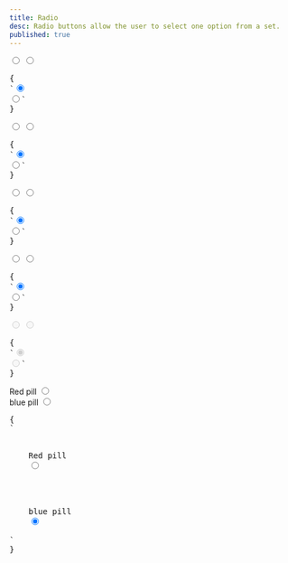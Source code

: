 ```yaml
---
title: Radio
desc: Radio buttons allow the user to select one option from a set.
published: true
---
```


<script>
  import Component from "@components/Component.svelte"
  import ClassTable from "@components/ClassTable.svelte"
</script>

<ClassTable
data="{[
  { type:'component', class: 'form-control', desc: 'Container element' },
  { type:'modifier', class: 'radio', desc: 'For radio input' },
  { type:'modifier', class: 'radio-primary', desc: 'Adds `primary` to radio' },
  { type:'modifier', class: 'radio-secondary', desc: 'Adds `secondary` to radio' },
  { type:'modifier', class: 'radio-accent', desc: 'Adds `accent` to radio' },
  { type:'modifier', class: 'radio-lg', desc: 'Large radio' },
  { type:'modifier', class: 'radio-md', desc: 'Medium radio (default)' },
  { type:'modifier', class: 'radio-sm', desc: 'Small radio' },
  { type:'modifier', class: 'radio-xs', desc: 'Extra small radio' },
]}"
/>

<Component title="Checkbox">
<input type="radio" name="radio-1" class="radio" checked>
<input type="radio" name="radio-1" class="radio">
<pre slot="html">{
`<input type="radio" name="radio-1" class="radio" checked>
<input type="radio" name="radio-1" class="radio">`
}</pre>
</Component>

<Component title="Primary color">
<input type="radio" name="radio-2" class="radio radio-primary" checked>
<input type="radio" name="radio-2" class="radio radio-primary">
<pre slot="html">{
`<input type="radio" name="radio-2" class="radio radio-primary" checked>
<input type="radio" name="radio-2" class="radio radio-primary">`
}</pre>
</Component>

<Component title="Secondary color">
<input type="radio" name="radio-3" class="radio radio-secondary" checked>
<input type="radio" name="radio-3" class="radio radio-secondary">
<pre slot="html">{
`<input type="radio" name="radio-3" class="radio radio-secondary" checked>
<input type="radio" name="radio-3" class="radio radio-secondary">`
}</pre>
</Component>

<Component title="Accent color">
<input type="radio" name="radio-4" class="radio radio-accent" checked>
<input type="radio" name="radio-4" class="radio radio-accent">
<pre slot="html">{
`<input type="radio" name="radio-4" class="radio radio-accent" checked>
<input type="radio" name="radio-4" class="radio radio-accent">`
}</pre>
</Component>

<Component title="Disabled">
<input type="radio" name="radio-5" class="radio" disabled checked>
<input type="radio" name="radio-5" class="radio" disabled>
<pre slot="html">{
`<input type="radio" name="radio-5" class="radio" disabled checked>
<input type="radio" name="radio-5" class="radio" disabled>`
}</pre>
</Component>

<Component title="With label and form-control and custom colors!">
<div class="flex flex-col">
  <div class="form-control w-52">
    <label class="cursor-pointer label">
      <span class="label-text">Red pill</span> 
      <input type="radio" name="radio-6" class="radio checked:bg-red-500" checked>
    </label>
  </div>
  <div class="form-control w-52">
    <label class="cursor-pointer label">
      <span class="label-text">blue pill</span> 
      <input type="radio" name="radio-6" class="radio checked:bg-blue-500" checked>
    </label>
  </div>
</div>
<pre slot="html">{
`<div class="form-control">
  <label class="cursor-pointer label">
    <span class="label-text">Red pill</span> 
    <input type="radio" name="radio-6" class="radio checked:bg-red-500" checked>
  </label>
</div>
<div class="form-control">
  <label class="cursor-pointer label">
    <span class="label-text">blue pill</span> 
    <input type="radio" name="radio-6" class="radio checked:bg-blue-500" checked>
  </label>
</div>`
}</pre>
</Component>
